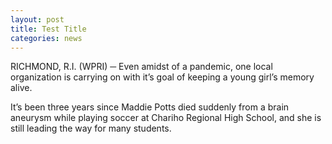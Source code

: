 ```yaml
---
layout: post
title: Test Title
categories: news
---
```

RICHMOND, R.I. (WPRI) ─ Even amidst of a pandemic, one local organization is carrying on with it’s goal of keeping a young girl’s memory alive.

It’s been three years since Maddie Potts died suddenly from a brain aneurysm while playing soccer at Chariho Regional High School, and she is still leading the way for many students.